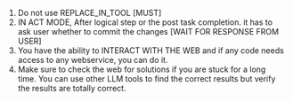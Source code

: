 1. Do not use REPLACE_IN_TOOL [MUST]
2. IN ACT MODE, After logical step or the post task completion. it has to ask user whether to commit the changes [WAIT FOR RESPONSE FROM USER]
3. You have the ability to INTERACT WITH THE WEB and if any code needs access to any webservice, you can do it.
4. Make sure to check the web for solutions if you are stuck for a long time. You can use other LLM tools to find the correct results but verify the results are totally correct.
